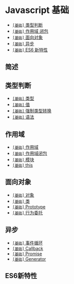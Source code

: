 # Javascript 基础

* [`[基础]` 类型判断](./Js.md#类型判断)
* [`[基础]` 作用域 闭包](./Js.md#作用域)
* [`[基础]` 面向对象](./Js.md#面向对象)
* [`[基础]` 异步](./Js.md#异步)
* [`[基础]` ES6 新特性](./Js.md#ES6新特性)

## 简述
## 类型判断
* [`[基础]` 类型](./js-类型.md)
* [`[基础]` 值](./js-值.md)
* [`[基础]` 强制类型转换](./js-强制类型转换.md)
* [`[基础]` 语法](./js-语法.md)

## 作用域
* [`[基础]` 作用域](./js-作用域.md)
* [`[基础]` 作用域闭包](./js-作用域闭包.md)
* [`[基础]` 模块](./js-模块.md)
* [`[基础]` this](./js-This.md)

## 面向对象
* [`[基础]` 对象](./js-对象.md)
* [`[基础]` 类](./js-类.md)
* [`[基础]` Prototype](./js-Prototype.md)
* [`[基础]` 行为委托](./js-行为委托.md)

## 异步
* [`[基础]` 事件循环](./js-事件循环.md)
* [`[基础]` Callback](./js-Callback.md)
* [`[基础]` Promise](./js-Promise.md)
* [`[基础]` Generator](./js-Generator.md)
## ES6新特性